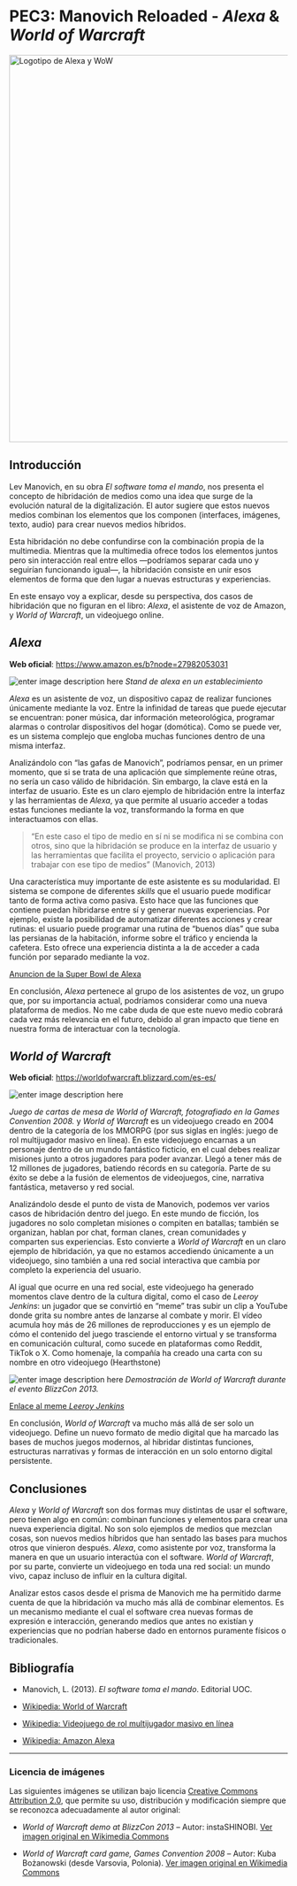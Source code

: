 ﻿# PEC3: Manovich Reloaded - *Alexa* & *World of Warcraft*



<img  src="https://i.imgur.com/H8j3lfv.png"  alt="Logotipo de Alexa y WoW"  width="700"/>


## Introducción

Lev Manovich, en su obra *El software toma el mando*, nos presenta el concepto de hibridación de medios como una idea que surge de la evolución natural de la digitalización. El autor sugiere que estos nuevos medios combinan los elementos que los componen (interfaces, imágenes, texto, audio) para crear nuevos medios híbridos.

Esta hibridación no debe confundirse con la combinación propia de la multimedia. Mientras que la multimedia ofrece todos los elementos juntos pero sin interacción real entre ellos —podríamos separar cada uno y seguirían funcionando igual—, la hibridación consiste en unir esos elementos de forma que den lugar a nuevas estructuras y experiencias.

En este ensayo voy a explicar, desde su perspectiva, dos casos de hibridación que no figuran en el libro: *Alexa*, el asistente de voz de Amazon, y *World of Warcraft*, un videojuego online.

## *Alexa*

**Web oficial**: https://www.amazon.es/b?node=27982053031

![enter image description here](https://i.imgur.com/39LQi0i.jpeg)
*Stand de alexa en un establecimiento*

*Alexa* es un asistente de voz, un dispositivo capaz de realizar funciones únicamente mediante la voz. Entre la infinidad de tareas que puede ejecutar se encuentran: poner música, dar información meteorológica, programar alarmas o controlar dispositivos del hogar (domótica). Como se puede ver, es un sistema complejo que engloba muchas funciones dentro de una misma interfaz.

Analizándolo con “las gafas de Manovich”, podríamos pensar, en un primer momento, que si se trata de una aplicación que simplemente reúne otras, no sería un caso válido de hibridación. Sin embargo, la clave está en la interfaz de usuario. Este es un claro ejemplo de hibridación entre la interfaz y las herramientas de *Alexa*, ya que permite al usuario acceder a todas estas funciones mediante la voz, transformando la forma en que interactuamos con ellas.

> “En este caso el tipo de medio en sí ni se modifica ni se combina con otros, sino que la hibridación se produce en la interfaz de usuario y las herramientas que facilita el proyecto, servicio o aplicación para trabajar con ese tipo de medios”
> (Manovich, 2013)


Una característica muy importante de este asistente es su modularidad. El sistema se compone de diferentes *skills* que el usuario puede modificar tanto de forma activa como pasiva. Esto hace que las funciones que contiene puedan hibridarse entre sí y generar nuevas experiencias. Por ejemplo, existe la posibilidad de automatizar diferentes acciones y crear rutinas: el usuario puede programar una rutina de “buenos días” que suba las persianas de la habitación, informe sobre el tráfico y encienda la cafetera. Esto ofrece una experiencia distinta a la de acceder a cada función por separado mediante la voz.

[Anuncion de la Super Bowl de Alexa](https://www.youtube.com/watch?v=iNxvsxU2rJE)

En conclusión, *Alexa* pertenece al grupo de los asistentes de voz, un grupo que, por su importancia actual, podríamos considerar como una nueva plataforma de medios. No me cabe duda de que este nuevo medio cobrará cada vez más relevancia en el futuro, debido al gran impacto que tiene en nuestra forma de interactuar con la tecnología.

## *World of Warcraft*

**Web oficial**: https://worldofwarcraft.blizzard.com/es-es/

![enter image description here](https://i.imgur.com/s8s2Kcs.jpeg)

*Juego de cartas de mesa de World of Warcraft, fotografiado en la Games Convention 2008.*
y
*World of Warcraft* es un videojuego creado en 2004 dentro de la categoría de los MMORPG (por sus siglas en inglés: juego de rol multijugador masivo en línea). En este videojuego encarnas a un personaje dentro de un mundo fantástico ficticio, en el cual debes realizar misiones junto a otros jugadores para poder avanzar. Llegó a tener más de 12 millones de jugadores, batiendo récords en su categoría. Parte de su éxito se debe a la fusión de elementos de videojuegos, cine, narrativa fantástica, metaverso y red social.

Analizándolo desde el punto de vista de Manovich, podemos ver varios casos de hibridación dentro del juego. En este mundo de ficción, los jugadores no solo completan misiones o compiten en batallas; también se organizan, hablan por chat, forman clanes, crean comunidades y comparten sus experiencias. Esto convierte a *World of Warcraft* en un claro ejemplo de hibridación, ya que no estamos accediendo únicamente a un videojuego, sino también a una red social interactiva que cambia por completo la experiencia del usuario.

Al igual que ocurre en una red social, este videojuego ha generado momentos clave dentro de la cultura digital, como el caso de *Leeroy Jenkins*: un jugador que se convirtió en “meme” tras subir un clip a YouTube donde grita su nombre antes de lanzarse al combate y morir. El vídeo acumula hoy más de 26 millones de reproducciones y es un ejemplo de cómo el contenido del juego trasciende el entorno virtual y se transforma en comunicación cultural, como sucede en plataformas como Reddit, TikTok o X. Como homenaje, la compañía ha creado una carta con su nombre en otro videojuego (Hearthstone)

![enter image description here](https://i.imgur.com/zjtXOIp.jpeg)
*Demostración de World of Warcraft durante el evento BlizzCon 2013.*

[Enlace al meme *Leeroy Jenkins*](https://www.youtube.com/watch?v=mLyOj_QD4a4)

En conclusión, *World of Warcraft* va mucho más allá de ser solo un videojuego. Define un nuevo formato de medio digital que ha marcado las bases de muchos juegos modernos, al hibridar distintas funciones, estructuras narrativas y formas de interacción en un solo entorno digital persistente.

## Conclusiones

*Alexa* y *World of Warcraft* son dos formas muy distintas de usar el software, pero tienen algo en común: combinan funciones y elementos para crear una nueva experiencia digital. No son solo ejemplos de medios que mezclan cosas, son nuevos medios híbridos que han sentado las bases para muchos otros que vinieron después. *Alexa*, como asistente por voz, transforma la manera en que un usuario interactúa con el software. *World of Warcraft*, por su parte, convierte un videojuego en toda una red social: un mundo vivo, capaz incluso de influir en la cultura digital.

Analizar estos casos desde el prisma de Manovich me ha permitido darme cuenta de que la hibridación va mucho más allá de combinar elementos. Es un mecanismo mediante el cual el software crea nuevas formas de expresión e interacción, generando medios que antes no existían y experiencias que no podrían haberse dado en entornos puramente físicos o tradicionales.

## Bibliografía

- Manovich, L. (2013). *El software toma el mando*. Editorial UOC.

- [Wikipedia: World of Warcraft](https://es.wikipedia.org/wiki/World_of_Warcraft)

- [Wikipedia: Videojuego de rol multijugador masivo en línea](https://es.wikipedia.org/wiki/Videojuego_de_rol_multijugador_masivo_en_l%C3%ADnea)

- [Wikipedia: Amazon Alexa](https://es.wikipedia.org/wiki/Amazon_Alexa)




---

>
>


### Licencia de imágenes

Las siguientes imágenes se utilizan bajo licencia [Creative Commons Attribution 2.0](https://creativecommons.org/licenses/by/2.0/), que permite su uso, distribución y modificación siempre que se reconozca adecuadamente al autor original:

- *World of Warcraft demo at BlizzCon 2013* – Autor: instaSHINOBI. [Ver imagen original en Wikimedia Commons](https://commons.wikimedia.org/wiki/File:World_of_Warcraft_demo_at_BlizzCon_2013_17.jpg)

- *World of Warcraft card game, Games Convention 2008* – Autor: Kuba Bożanowski (desde Varsovia, Polonia). [Ver imagen original en Wikimedia Commons](https://commons.wikimedia.org/wiki/File:World_of_Warcraft_card_game_(2789222359).jpg)
